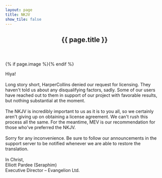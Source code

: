 ```yaml
---
layout: page
title: NKJV
show_tile: false
---
```

    
<!-- Main -->
<div id="main" class="alt">

<!-- One -->
<section id="one">
	<div class="inner">
		<header class="major">
			<h1>{{ page.title }}</h1>
		</header>
		{% if page.image %}<span class="image main"><img src="{{ site.baseurl }}/{{ page.image }}" alt="" /></span>{% endif %}
		<p>Hiya!<br><br>Long story short, HarperCollins denied our request for licensing. They haven't told us about any disqualifying factors, sadly. Some of our users have reached out to them in support of our project with favorable results, but nothing substantial at the moment.
<br><br>The NKJV is incredibly important to us as it is to you all, so we certainly aren't giving up on obtaining a license agreement. We can't rush this process all the same. For the meantime, MEV is our recommendation for those who've preferred the NKJV.
<br><br>Sorry for any inconvenience. Be sure to follow our announcements in the support server to be notified whenever we are able to restore the translation.
<br><br>In Christ,
<br>Elliott Pardee (Seraphim)<br>
Executive Director &ndash; Evangelion Ltd.</p>
	</div>
</section>

</div>
